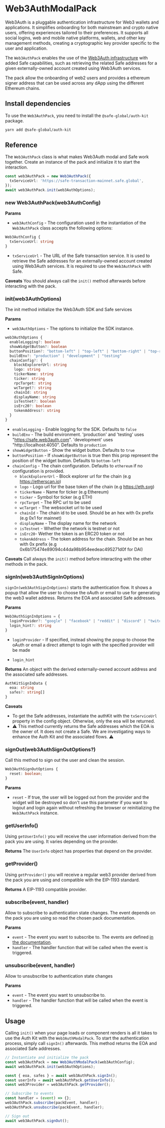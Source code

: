 # Web3AuthModalPack

Web3Auth is a pluggable authentication infrastructure for Web3 wallets and applications. It simplifies onboarding for both mainstream and crypto native users, offering experiences tailored to their preferences. It supports all social logins, web and mobile native platforms, wallets, and other key management methods, creating a cryptographic key provider specific to the user and application.

The `Web3AuthPack` enables the use of the [Web3Auth infrastructure](https://web3auth.io) with added Safe capabilities, such as retrieving the related Safe addresses for a given externally-owned account created using Web3Auth services.

The pack allow the onboarding of web2 users and provides a ethereum signer address that can be used across any dApp using the different Ethereum chains.

## Install dependencies

To use the `Web3AuthPack`, you need to install the `@safe-global/auth-kit` package.

```bash
yarn add @safe-global/auth-kit
```

## Reference

The `Web3AuthPack` class is what makes Web3Auth modal and Safe work together. Create an instance of the pack and initialize it to start the interaction.

```typescript
const web3AuthPack = new Web3AuthPack({
  txServiceUrl: 'https://safe-transaction-mainnet.safe.global',
});
await web3AuthPack.init(web3AuthOptions);
```

### new Web3AuthPack(web3AuthConfig)

**Params**

- `web3AuthConfig` - The configuration used in the instantiation of the `Web3AuthPack` class accepts the following options:

```typescript
Web3AuthConfig {
  txServiceUrl: string
}
```

- `txServiceUrl` - The URL of the Safe transaction service. It is used to retrieve the Safe addresses for an externally-owned account created using Web3Auth services. It is required to use the `Web3AuthPack` with Safe.

**Caveats**
You should always call the `init()` method afterwards before interacting with the pack.

### init(web3AuthOptions)

The init method initialize the Web3Auth SDK and Safe services

**Params**

- `web3AuthOptions` - The options to initialize the SDK instance.

```typescript
web3AuthOptions {
  enableLogging?: boolean
  showWidgetButton?: boolean
  buttonPosition?: "bottom-left" | "top-left" | "bottom-right" | "top-right"
  buildEnv?: "production" | "development" | "testing"
  chainConfig?: {
    blockExplorerUrl: string
    logo: string
    tickerName: string
    ticker: string
    rpcTarget: string
    wcTarget?: string
    chainId: string
    displayName: string
    isTestnet?: boolean
    isErc20?: boolean
    tokenAddress?: string
  }
}
```

- `enableLogging` - Enable logging for the SDK. Defaults to `false`
- `buildEnv` - The build environment. 'production' and 'testing' uses "https://safe.web3auth.com". 'development' uses "http://localhost:4050". Defaults to `production`
- `showWidgetButton` - Show the widget button. Defaults to `true`
- `buttonPosition` - If `showWidgetButton` is true then this prop represent the position of the widget button. Defaults to `bottom-left`
- `chainConfig` - The chain configuration. Defaults to `ethereum` if no configuration is provided.
  - `blockExplorerUrl` - Block explorer url for the chain (e.g https://etherscan.io)
  - `logo` - Logo url for the base token of the chain (e.g https://eth.svg)
  - `tickerName` - Name for ticker (e.g Ethereum)
  - `ticker` - Symbol for ticker (e.g ETH)
  - `rpcTarget` - The RPC url to be used
  - `wcTarget` - The websocket url to be used
  - `chainId` - The chain id to be used. Should be an hex with 0x prefix (e.g 0x1 for mainnet)
  - `displayName` - The display name for the network
  - `isTestnet` - Whether the network is testnet or not
  - `isErc20`- Wether the token is an ERC20 token or not
  - `tokenAddress` - The token address for the chain. Should be an hex with 0x prefix (e.g 0x6b175474e89094c44da98b954eedeac495271d0f for DAI)

**Caveats**
Call always the `init()` method before interacting with the other methods in the pack.

### signIn(web3AuthSignInOptions)

`signIn(web3AuthSignInOptions)` starts the authentication flow. It shows a popup that allow the user to choose the oAuth or email to use for generating the web3 wallet address. Returns the EOA and associated Safe addresses.

**Params**

```typescript
Web3AuthSignInOptions = {
  loginProvider?: "google" | "facebook" | "reddit" | "discord" | "twitch" | "apple" | "line" | "github" | "kakao" | "linkedin" | "twitter" | "weibo" | "wechat" | "email_passwordless"
  login_hint?: string
}
```

- `loginProvider` - If specified, instead showing the popup to choose the oAuth or email a direct attempt to login with the specified provider will be made

- `login_hint`

**Returns**
An object with the derived externally-owned account address and the associated safe addresses.

```typescript
AuthKitSignInData {
  eoa: string
  safes?: string[]
}
```

**Caveats**

- To get the Safe addresses, instantiate the authKit with the `txServiceUrl` property in the config object. Otherwise, only the eoa will be returned.
- ⚠️ This method currently returns the Safe addresses which the EOA is the owner of. It does not create a Safe. We are investigating ways to enhance the Auth Kit and the associated flows. ⚠️

### signOut(web3AuthSignOutOptions?)

Call this method to sign out the user and clean the session.

```typescript
Web3AuthSignOutOptions {
  reset: boolean;
}
```

**Params**

- `reset` - If true, the user will be logged out from the provider and the widget will be destroyed so don't use this parameter if you want to logout and login again without refreshing the browser or reinitializing the `Web3AuthPack` instance.

### getUserInfo()

Using `getUserInfo()` you will receive the user information derived from the pack you are using. It varies depending on the provider.

**Returns**
The `UserInfo` object has properties that depend on the provider.

### getProvider()

Using `getProvider()` you will receive a regular web3 provider derived from the pack you are using and compatible with the EIP-1193 standard.

**Returns**
A EIP-1193 compatible provider.

### subscribe(event, handler)

Allow to subscribe to authentication state changes. The event depends on the pack you are using so read the chosen pack documentation.

**Params**

- `event` - The event you want to subscribe to. The events are defined [in the documentation](https://web3auth.io/docs/sdk/pnp/web/no-modal/initialize#subscribing-the-lifecycle-events).
- `handler` - The handler function that will be called when the event is triggered.

### unsubscribe(event, handler)

Allow to unsubscribe to authentication state changes

**Params**

- `event` - The event you want to unsubscribe to.
- `handler` - The handler function that will be called when the event is triggered.

## Usage

Calling `init()` when your page loads or component renders is all it takes to use the Auth Kit with the `Web3AuthModalPack`. To start the authentication process, simply call `signIn()` afterwards. This method returns the EOA and associated Safe addresses.

```typescript
// Instantiate and initialize the pack
const web3AuthPack = new Web3AuthModalPack(web3AuthConfig);
await web3AuthPack.init(web3AuthOptions);

const { eoa, safes } = await web3AuthPack.signIn();
const userInfo = await web3AuthPack.getUserInfo();
const web3Provider = web3AuthPack.getProvider();

// Subscribe to events
const handler = (event) => {};
web3AuthPack.subscribe(packEvent, handler);
web3AuthPack.unsubscribe(packEvent, handler);

// Sign out
await web3AuthPack.signOut();
```

```

```
